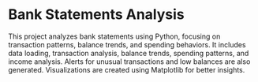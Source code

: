 # Bank Statements Analysis
This project analyzes bank statements using Python, focusing on transaction patterns, balance trends, and spending behaviors. It includes data loading, transaction analysis, balance trends, spending patterns, and income analysis. Alerts for unusual transactions and low balances are also generated. Visualizations are created using Matplotlib for better insights.
